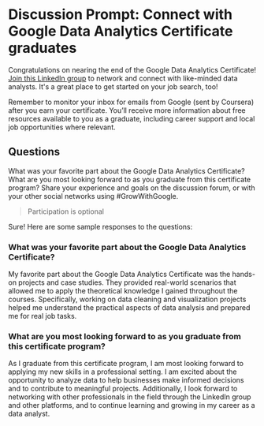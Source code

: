 # Discussion Prompt: Connect with Google Data Analytics Certificate graduates

Congratulations on nearing the end of the Google Data Analytics Certificate! [Join this LinkedIn group](https://www.linkedin.com/groups/13962674/) to network and connect with like-minded data analysts. It's a great place to get started on your job search, too!

Remember to monitor your inbox for emails from Google (sent by Coursera) after you earn your certificate. You’ll receive more information about free resources available to you as a graduate, including career support and local job opportunities where relevant.

## Questions

What was your favorite part about the Google Data Analytics Certificate? What are you most looking forward to as you graduate from this certificate program? Share your experience and goals on the discussion forum, or with your other social networks using #GrowWithGoogle.

> Participation is optional

Sure! Here are some sample responses to the questions:

### What was your favorite part about the Google Data Analytics Certificate?

My favorite part about the Google Data Analytics Certificate was the hands-on projects and case studies. They provided real-world scenarios that allowed me to apply the theoretical knowledge I gained throughout the courses. Specifically, working on data cleaning and visualization projects helped me understand the practical aspects of data analysis and prepared me for real job tasks.

### What are you most looking forward to as you graduate from this certificate program?

As I graduate from this certificate program, I am most looking forward to applying my new skills in a professional setting. I am excited about the opportunity to analyze data to help businesses make informed decisions and to contribute to meaningful projects. Additionally, I look forward to networking with other professionals in the field through the LinkedIn group and other platforms, and to continue learning and growing in my career as a data analyst.
